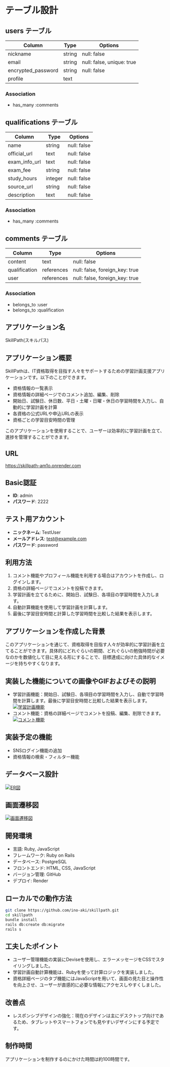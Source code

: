 # テーブル設計

## users テーブル

| Column             | Type   | Options     |
| ------------------ | ------ | ----------- |
| nickname           | string | null: false |
| email              | string | null: false, unique: true |
| encrypted_password | string | null: false |
| profile            | text   |

### Association

- has_many :comments

## qualifications テーブル

| Column        | Type      | Options     |
| ------------- | --------- | ----------- |
| name          | string    | null: false |
| official_url  | text      | null: false |
| exam_info_url | text      | null: false |
| exam_fee      | string    | null: false |
| study_hours   | integer   | null: false |
| source_url    | string    | null: false |
| description   | text      | null: false |

### Association

- has_many :comments

## comments テーブル

| Column        | Type       | Options     |
| ------------- | ---------- | ----------- |
| content       | text       | null: false |
| qualification | references | null: false, foreign_key: true |
| user          | references | null: false, foreign_key: true |

### Association

- belongs_to :user
- belongs_to :qualification

## アプリケーション名
SkillPath(スキルパス)

## アプリケーション概要
SkillPathは、IT資格取得を目指す人々をサポートするための学習計画支援アプリケーションです。以下のことができます。

- 資格情報の一覧表示
- 資格情報の詳細ページでのコメント追加、編集、削除
- 開始日、試験日、休日数、平日・土曜・日曜・休日の学習時間を入力し、自動的に学習計画を計算
- 各資格の公式URLや申込URLの表示
- 資格ごとの学習目安時間の管理

このアプリケーションを使用することで、ユーザーは効率的に学習計画を立て、進捗を管理することができます。

## URL
https://skillpath-am1o.onrender.com

## Basic認証

- **ID**: admin
- **パスワード**: 2222

## テスト用アカウント

- **ニックネーム**: TestUser
- **メールアドレス**: test@example.com
- **パスワード**: password

## 利用方法
1. コメント機能やプロフィール機能を利用する場合はアカウントを作成し、ログインします。
2. 資格の詳細ページでコメントを投稿できます。
3. 学習計画を立てるために、開始日、試験日、各項目の学習時間を入力します。
4. 自動計算機能を使用して学習計画を計算します。
5. 最後に学習目安時間と計算した学習時間を比較した結果を表示します。

## アプリケーションを作成した背景
このアプリケーションを通じて、資格取得を目指す人々が効率的に学習計画を立てることができます。具体的にどれぐらいの期間、どれぐらいの勉強時間が必要なのかを数値化して目に見える形にすることで、目標達成に向けた具体的なイメージを持ちやすくなります。

## 実装した機能についての画像やGIFおよびその説明
- 学習計画機能：開始日、試験日、各項目の学習時間を入力し、自動で学習時間を計算します。最後に学習目安時間と比較した結果を表示します。
[![学習計画機能](https://i.gyazo.com/7a467cfdd0974ed998ed604942383f38.gif)](https://gyazo.com/7a467cfdd0974ed998ed604942383f38)
- コメント機能：資格の詳細ページでコメントを投稿、編集、削除できます。
[![コメント機能](https://i.gyazo.com/1a8ba747f592de55588536b054a8b7a5.gif)](https://gyazo.com/1a8ba747f592de55588536b054a8b7a5)

## 実装予定の機能
- SNSログイン機能の追加
- 資格情報の検索・フィルター機能

## データベース設計
[![ER図](https://i.gyazo.com/71575be242c27d7d5f7ffe633267c5f6.png)](https://gyazo.com/71575be242c27d7d5f7ffe633267c5f6)

## 画面遷移図
[![画面遷移図](https://i.gyazo.com/0e4cb69e8b12f036839aea2d48e55d61.png)](https://gyazo.com/0e4cb69e8b12f036839aea2d48e55d61)

## 開発環境
- 言語: Ruby, JavaScript
- フレームワーク: Ruby on Rails
- データベース: PostgreSQL
- フロントエンド: HTML, CSS, JavaScript
- バージョン管理: GitHub
- デプロイ: Render

## ローカルでの動作方法
```sh
git clone https://github.com/ino-aki/skillpath.git
cd skillpath
bundle install
rails db:create db:migrate
rails s
```

## 工夫したポイント
- ユーザー管理機能の実装にDeviseを使用し、エラーメッセージをCSSでスタイリングしました。
- 学習計画自動計算機能は、Rubyを使って計算ロジックを実装しました。
- 資格詳細ページのタブ機能にはJavaScriptを用いて、画面の見た目と操作性を向上させ、ユーザーが直感的に必要な情報にアクセスしやすくしました。
## 改善点
- レスポンシブデザインの強化：現在のデザインは主にデスクトップ向けであるため、タブレットやスマートフォンでも見やすいデザインにする予定です。

## 制作時間
アプリケーションを制作するのにかけた時間は約100時間です。
